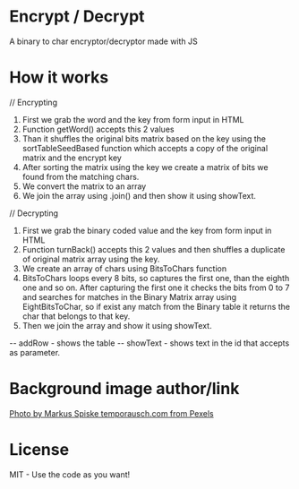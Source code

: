 # Encrypt / Decrypt

A binary to char encryptor/decryptor made with JS

# How it works

// Encrypting

1. First we grab the word and the key from form input in HTML
2. Function getWord() accepts this 2 values
3. Than it shuffles the original bits matrix based on the key using the sortTableSeedBased function which accepts a copy of the original matrix and the encrypt key
4. After sorting the matrix using the key we create a matrix of bits we found from the matching chars.
5. We convert the matrix to an array
6. We join the array using .join() and then show it using showText.

// Decrypting

1. First we grab the binary coded value and the key from form input in HTML
2. Function turnBack() accepts this 2 values and then shuffles a duplicate of original matrix array using the key.
3. We create an array of chars using BitsToChars function
4. BitsToChars loops every 8 bits, so captures the first one, than the eighth one and so on. After capturing the first one it checks the bits from 0 to 7 and searches for matches in the Binary Matrix array using EightBitsToChar, so if exist any match from the Binary table it returns the char that belongs to that key.
5. Then we join the array and show it using showText.

-- addRow - shows the table
-- showText - shows text in the id that accepts as parameter.

# Background image author/link

[Photo by Markus Spiske temporausch.com from Pexels](https://www.pexels.com/photo/codes-on-a-screen-1936299/)

# License

MIT - Use the code as you want!
